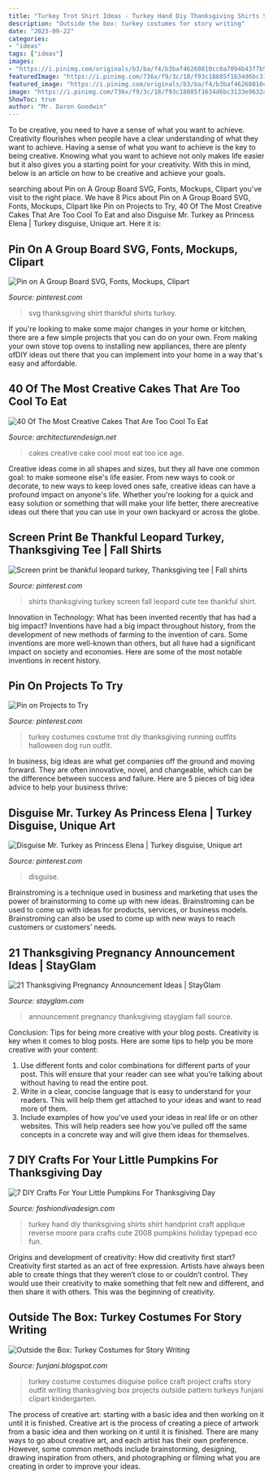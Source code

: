 ```yaml
---
title: "Turkey Trot Shirt Ideas - Turkey Hand Diy Thanksgiving Shirts Shirt Handprint Craft Applique Reverse Moore Para Crafts Cute 2008 Pumpkins Holiday Typepad Eco Fun"
description: "Outside the box: turkey costumes for story writing"
date: "2023-09-22"
categories:
- "ideas"
tags: ["ideas"]
images:
- "https://i.pinimg.com/originals/b3/ba/f4/b3baf46260810cc0a7094b43f7b536cf.jpg"
featuredImage: "https://i.pinimg.com/736x/f9/3c/18/f93c18885f1634d6bc3133e9632ae179.jpg"
featured_image: "https://i.pinimg.com/originals/b3/ba/f4/b3baf46260810cc0a7094b43f7b536cf.jpg"
image: "https://i.pinimg.com/736x/f9/3c/18/f93c18885f1634d6bc3133e9632ae179.jpg"
ShowToc: true
author: "Mr. Daron Goodwin"
---
```



To be creative, you need to have a sense of what you want to achieve.
Creativity flourishes when people have a clear understanding of what they want to achieve. Having a sense of what you want to achieve is the key to being creative. Knowing what you want to achieve not only makes life easier but it also gives you a starting point for your creativity. With this in mind, below is an article on how to be creative and achieve your goals.

	

		
searching about Pin on A Group Board SVG, Fonts, Mockups, Clipart you've visit to the right place. We have 8 Pics about Pin on A Group Board SVG, Fonts, Mockups, Clipart like Pin on Projects to Try, 40 Of The Most Creative Cakes That Are Too Cool To Eat and also Disguise Mr. Turkey as Princess Elena | Turkey disguise, Unique art. Here it is:
		
    
## Pin On A Group Board SVG, Fonts, Mockups, Clipart

<img loading=lazy src="https://i.pinimg.com/736x/f9/3c/18/f93c18885f1634d6bc3133e9632ae179.jpg" onerror="this.onerror=null;this.src='https://tse4.mm.bing.net/th?id=OIP.Vh4xLkVxhKiGAvUn3ASHXAHaF4&amp;pid=15.1';" alt="Pin on A Group Board SVG, Fonts, Mockups, Clipart">

_Source: pinterest.com_

>svg thanksgiving shirt thankful shirts turkey. 

	

If you're looking to make some major changes in your home or kitchen, there are a few simple projects that you can do on your own. From making your own stove top ovens to installing new appliances, there are plenty ofDIY ideas out there that you can implement into your home in a way that's easy and affordable.

    
## 40 Of The Most Creative Cakes That Are Too Cool To Eat

<img loading=lazy src="https://cdn.architecturendesign.net/wp-content/uploads/2014/09/creative-cakes-7.jpg" onerror="this.onerror=null;this.src='https://tse1.mm.bing.net/th?id=OIP.u5Qx8RdQEETzT99xKWA3GgHaHr&amp;pid=15.1';" alt="40 Of The Most Creative Cakes That Are Too Cool To Eat">

_Source: architecturendesign.net_

>cakes creative cake cool most eat too ice age. 

	

Creative ideas come in all shapes and sizes, but they all have one common goal: to make someone else's life easier. From new ways to cook or decorate, to new ways to keep loved ones safe, creative ideas can have a profound impact on anyone's life. Whether you're looking for a quick and easy solution or something that will make your life better, there arecreative ideas out there that you can use in your own backyard or across the globe.

    
## Screen Print Be Thankful Leopard Turkey, Thanksgiving Tee | Fall Shirts

<img loading=lazy src="https://i.pinimg.com/originals/28/7a/96/287a96bd7e7ece9c49261a394c11aa8b.jpg" onerror="this.onerror=null;this.src='https://tse4.mm.bing.net/th?id=OIP.wQufvoeTyUrUgX96Fev_7AHaHG&amp;pid=15.1';" alt="Screen print be thankful leopard turkey, Thanksgiving tee | Fall shirts">

_Source: pinterest.com_

>shirts thanksgiving turkey screen fall leopard cute tee thankful shirt. 

	

Innovation in Technology: What has been invented recently that has had a big impact?
Inventions have had a big impact throughout history, from the development of new methods of farming to the invention of cars. Some inventions are more well-known than others, but all have had a significant impact on society and economies. Here are some of the most notable inventions in recent history.

    
## Pin On Projects To Try

<img loading=lazy src="https://i.pinimg.com/originals/b3/ba/f4/b3baf46260810cc0a7094b43f7b536cf.jpg" onerror="this.onerror=null;this.src='https://tse4.mm.bing.net/th?id=OIP.A2g9ZymQfgjSJcenLBO72AHaJ4&amp;pid=15.1';" alt="Pin on Projects to Try">

_Source: pinterest.com_

>turkey costumes costume trot diy thanksgiving running outfits halloween dog run outfit. 

	

In business, big ideas are what get companies off the ground and moving forward. They are often innovative, novel, and changeable, which can be the difference between success and failure. Here are 5 pieces of big idea advice to help your business thrive:

    
## Disguise Mr. Turkey As Princess Elena | Turkey Disguise, Unique Art

<img loading=lazy src="http://media-cache-ec0.pinimg.com/736x/9d/d1/c1/9dd1c102268f752bc73ece4a5c85a1e0.jpg" onerror="this.onerror=null;this.src='https://tse2.mm.bing.net/th?id=OIP.4Vs3K8fvNcY0TT0IraJlMQHaNK&amp;pid=15.1';" alt="Disguise Mr. Turkey as Princess Elena | Turkey disguise, Unique art">

_Source: pinterest.com_

>disguise. 

	

Brainstroming is a technique used in business and marketing that uses the power of brainstorming to come up with new ideas. Brainstroming can be used to come up with ideas for products, services, or business models. Brainstroming can also be used to come up with new ways to reach customers or customers’ needs.

    
## 21 Thanksgiving Pregnancy Announcement Ideas | StayGlam

<img loading=lazy src="https://stayglam.com/wp-content/uploads/2019/11/Cute-Announcement-with-Baby-Bodysuit-and-Fall-Inspired-Decorations.jpg" onerror="this.onerror=null;this.src='https://tse3.mm.bing.net/th?id=OIP.Z7oV9EnlLX-Q9gcPLVsNvQHaH4&amp;pid=15.1';" alt="21 Thanksgiving Pregnancy Announcement Ideas | StayGlam">

_Source: stayglam.com_

>announcement pregnancy thanksgiving stayglam fall source. 

	

Conclusion: Tips for being more creative with your blog posts.
Creativity is key when it comes to blog posts. Here are some tips to help you be more creative with your content: 
1. Use different fonts and color combinations for different parts of your post. This will ensure that your reader can see what you’re talking about without having to read the entire post. 
2. Write in a clear, concise language that is easy to understand for your readers. This will help them get attached to your ideas and want to read more of them. 
3. Include examples of how you’ve used your ideas in real life or on other websites. This will help readers see how you’ve pulled off the same concepts in a concrete way and will give them ideas for themselves. 

    
## 7 DIY Crafts For Your Little Pumpkins For Thanksgiving Day

<img loading=lazy src="http://www.fashiondivadesign.com/wp-content/uploads/2013/11/turkey1.jpg" onerror="this.onerror=null;this.src='https://tse2.mm.bing.net/th?id=OIP.Xd9yPJm638nAXSfr2KDHVAHaJ4&amp;pid=15.1';" alt="7 DIY Crafts For Your Little Pumpkins For Thanksgiving Day">

_Source: fashiondivadesign.com_

>turkey hand diy thanksgiving shirts shirt handprint craft applique reverse moore para crafts cute 2008 pumpkins holiday typepad eco fun. 

	

Origins and development of creativity: How did creativity first start?
Creativity first started as an act of free expression. Artists have always been able to create things that they weren’t close to or couldn’t control. They would use their creativity to make something that felt new and different, and then share it with others. This was the beginning of creativity.

    
## Outside The Box: Turkey Costumes For Story Writing

<img loading=lazy src="http://2.bp.blogspot.com/-lUYO3AgWssM/Uon33bcL47I/AAAAAAAAFCo/hnYnIQAyqlE/s1600/Police+Outfit+copy.jpg" onerror="this.onerror=null;this.src='https://tse1.mm.bing.net/th?id=OIP.lN7rs_XAagDXr2cC50T7wwHaLc&amp;pid=15.1';" alt="Outside the Box: Turkey Costumes for Story Writing">

_Source: funjani.blogspot.com_

>turkey costume costumes disguise police craft project crafts story outfit writing thanksgiving box projects outside pattern turkeys funjani clipart kindergarten. 

	

The process of creative art: starting with a basic idea and then working on it until it is finished.
Creative art is the process of creating a piece of artwork from a basic idea and then working on it until it is finished. There are many ways to go about creative art, and each artist has their own preference. However, some common methods include brainstorming, designing, drawing inspiration from others, and photographing or filming what you are creating in order to improve your ideas.


